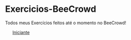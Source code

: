# Exercicios-BeeCrowd
Todos meus Exercícios feitos até o momento no BeeCrowd!


<ul>
  <il>
    <a href="https://github.com/Fiamoncini/Exercicios-BeeCrowd/tree/main/Exerc%C3%ADcios">Iniciante</a>
  </il>
</ul>

